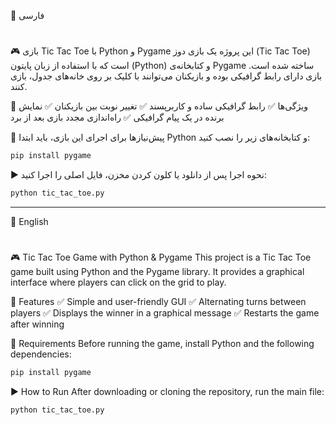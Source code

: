 📝 فارسی
#
#
🎮 بازی Tic Tac Toe با Python و Pygame
این پروژه یک بازی دوز (Tic Tac Toe) است که با استفاده از زبان پایتون (Python) و کتابخانه‌ی Pygame ساخته شده است. بازی دارای رابط گرافیکی بوده و بازیکنان می‌توانند با کلیک بر روی خانه‌های جدول، بازی کنند.

🚀 ویژگی‌ها
✅ رابط گرافیکی ساده و کاربرپسند
✅ تغییر نوبت بین بازیکنان
✅ نمایش برنده در یک پیام گرافیکی
✅ راه‌اندازی مجدد بازی بعد از برد

🔧 پیش‌نیازها
برای اجرای این بازی، باید ابتدا Python و کتابخانه‌های زیر را نصب کنید:
```sh
pip install pygame
```
▶️ نحوه اجرا
پس از دانلود یا کلون کردن مخزن، فایل اصلی را اجرا کنید:
```sh
python tic_tac_toe.py
```

-------------------------------------------------------------------------------
📝 English
#
#
🎮 Tic Tac Toe Game with Python & Pygame
This project is a Tic Tac Toe game built using Python and the Pygame library. It provides a graphical interface where players can click on the grid to play.

🚀 Features
✅ Simple and user-friendly GUI
✅ Alternating turns between players
✅ Displays the winner in a graphical message
✅ Restarts the game after winning

🔧 Requirements
Before running the game, install Python and the following dependencies:
```sh
pip install pygame
```
▶️ How to Run
After downloading or cloning the repository, run the main file:
```sh
python tic_tac_toe.py
```
